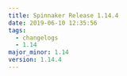 ```yaml
---
title: Spinnaker Release 1.14.4
date: 2019-06-10 12:35:56
tags:
  - changelogs
  - 1.14
major_minor: 1.14
version: 1.14.4
---
```


<script src="https://gist.github.com/spinnaker-release/e6e904fe6533b188d40fb82cad900ef0.js"/>
